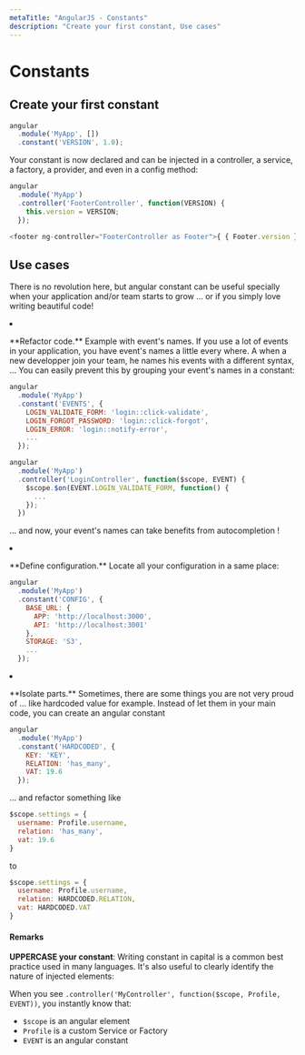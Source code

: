```yaml
---
metaTitle: "AngularJS - Constants"
description: "Create your first constant, Use cases"
---
```


# Constants



## Create your first constant


```js
angular
  .module('MyApp', [])
  .constant('VERSION', 1.0);

```

Your constant is now declared and can be injected in a controller, a service, a factory, a provider, and even in a config method:

```js
angular
  .module('MyApp')
  .controller('FooterController', function(VERSION) {
    this.version = VERSION;
  });

```

```js
<footer ng-controller="FooterController as Footer">{ { Footer.version } }</footer>

```



## Use cases


There is no revolution here, but angular constant can be useful specially when your application and/or team starts to grow ... or if you simply love writing beautiful code!

<li>
<p>**Refactor code.**
Example with event's names. If you use a lot of events in your application, you have event's names a little every where. A when a new developper join your team, he names his events with a different syntax, ... You can easily prevent this by grouping your event's names in a constant:</p>

```js
angular
  .module('MyApp')
  .constant('EVENTS', {
    LOGIN_VALIDATE_FORM: 'login::click-validate',
    LOGIN_FORGOT_PASSWORD: 'login::click-forgot',
    LOGIN_ERROR: 'login::notify-error',
    ...
  });

```



```js
angular
  .module('MyApp')
  .controller('LoginController', function($scope, EVENT) {
    $scope.$on(EVENT.LOGIN_VALIDATE_FORM, function() {
      ...
    });
  })

```


</li>

... and now, your event's names can take benefits from autocompletion !

<li>
<p>**Define configuration.**
Locate all your configuration in a same place:</p>

```js
angular
  .module('MyApp')
  .constant('CONFIG', {
    BASE_URL: {
      APP: 'http://localhost:3000',
      API: 'http://localhost:3001'
    },
    STORAGE: 'S3',
    ...
  });

```


</li>

<li>
<p>**Isolate parts.**
Sometimes, there are some things you are not very proud of ... like hardcoded value for example. Instead of let them in your main code, you can create an angular constant</p>

```js
angular
  .module('MyApp')
  .constant('HARDCODED', {
    KEY: 'KEY',
    RELATION: 'has_many',
    VAT: 19.6
  });

```


</li>

... and refactor something like

```js
$scope.settings = {
  username: Profile.username,
  relation: 'has_many',
  vat: 19.6
}

```

to

```js
$scope.settings = {
  username: Profile.username,
  relation: HARDCODED.RELATION,
  vat: HARDCODED.VAT
}

```



#### Remarks


**UPPERCASE your constant**: Writing constant in capital is a common best practice used in many languages. It's also useful to clearly identify the nature of injected elements:

When you see `.controller('MyController', function($scope, Profile, EVENT))`, you instantly know that:

- `$scope` is an angular element
- `Profile` is a custom Service or Factory
- `EVENT` is an angular constant

